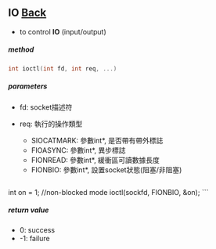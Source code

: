 ## IO [Back](./../Coding.md)

- to control **IO** (input/output)

##### method

```c
int ioctl(int fd, int req, ...)
```

##### parameters
- fd: socket描述符
- req: 執行的操作類型
	- SIOCATMARK: 參數int*, 是否帶有帶外標誌
	- FIOASYNC: 參數int*, 異步標誌
	- FIONREAD: 參數int*, 緩衝區可讀數據長度
	- FIONBIO: 參數int*, 設置socket狀態(阻塞/非阻塞)
	
	```c
int on = 1;	//non-blocked mode
ioctl(sockfd, FIONBIO, &on);
	```

##### return value
- 0: success
- -1: failure
